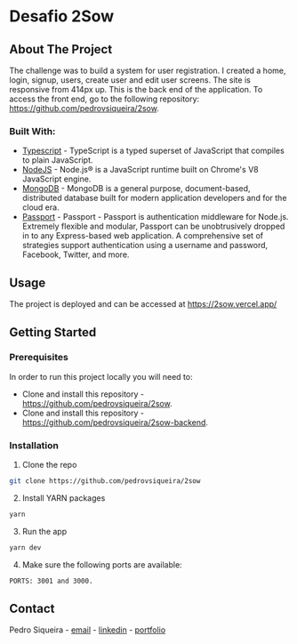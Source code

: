 # Desafio 2Sow

## About The Project

The challenge was to build a system for user registration. I created a home, login, signup, users, create user and edit user screens. The site is responsive from 414px up. This is the back end of the application. To access the front end, go to the following repository: https://github.com/pedrovsiqueira/2sow.

### Built With:

- [Typescript](https://www.typescriptlang.org/) - TypeScript is a typed superset of JavaScript that compiles to plain JavaScript.
- [NodeJS](https://nodejs.org/en/) - Node.js® is a JavaScript runtime built on Chrome's V8 JavaScript engine.
- [MongoDB](https://www.mongodb.com/) - MongoDB is a general purpose, document-based, distributed database built for modern application developers and for the cloud era.
- [Passport](http://www.passportjs.org/) - Passport - Passport is authentication middleware for Node.js. Extremely flexible and modular, Passport can be unobtrusively dropped in to any Express-based web application. A comprehensive set of strategies support authentication using a username and password, Facebook, Twitter, and more.

<!-- USAGE EXAMPLES -->
## Usage

The project is deployed and can be accessed at https://2sow.vercel.app/

<!-- GETTING STARTED -->

## Getting Started

<!-- PLACEHOLDER FOR PROJECT OVERVIEW -->

### Prerequisites

In order to run this project locally you will need to:

- Clone and install this repository - https://github.com/pedrovsiqueira/2sow.
- Clone and install this repository - https://github.com/pedrovsiqueira/2sow-backend.

### Installation

1. Clone the repo

```sh
git clone https://github.com/pedrovsiqueira/2sow
```

2. Install YARN packages

```sh
yarn
```

3. Run the app

```sh
yarn dev
```

4. Make sure the following ports are available:

```sh
PORTS: 3001 and 3000.
```


<!-- CONTACT -->

## Contact

Pedro Siqueira - [email](mailto:pedro.v.siqueira@gmail.com) - [linkedin](https://www.linkedin.com/in/pedrovsiqueira/) - [portfolio](http://pedrosiqueira.com.br/)

